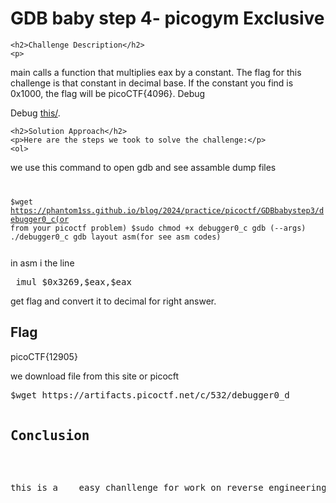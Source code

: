 
<!DOCTYPE html>
<html>

<body>
    <h1>GDB baby step 4- picogym Exclusive</h1>

    <h2>Challenge Description</h2>
    <p> 
main calls a function that multiplies eax by a constant. The flag for this challenge is that constant in decimal base. If the constant you find is 0x1000, the flag will be picoCTF{4096}.
Debug  

Debug <a href="https://phantom1ss.github.io/blog/2024/practice/picoctf/GDBbabystep4/debugger0_d">this/</a>.
</p>

    <h2>Solution Approach</h2>
    <p>Here are the steps we took to solve the challenge:</p>
    <ol>
 we use this command to open gdb and see assamble dump files
<code>

$wget https://phantom1ss.github.io/blog/2024/practice/picoctf/GDBbabystep3/debugger0_c(or from your picoctf problem)
$sudo chmod +x debugger0_c
gdb (--args) ./debugger0_c
gdb layout asm(for see asm codes)

</code>
in asm i the line  <pre> imul $0x3269,$eax,$eax</pre> get flag and convert it to decimal for right answer.
</ol>
<br>
    <h2>Flag</h2>
    <p class="flag">picoCTF{12905}
</p>
we download file from this site or picocft
<pre>
$wget https://artifacts.picoctf.net/c/532/debugger0_d
    <h2>Conclusion</h2>
    <p>this is a    easy chanllenge for work on reverse engineering on asm and $rbp and python and get dump file and watch rbp and memories value with gdb </p>
</body>
</html>









